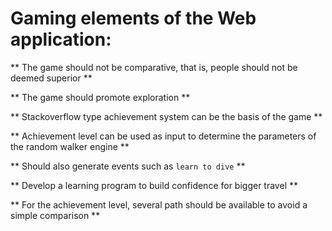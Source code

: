# Gaming elements of the Web application:

** The game should not be comparative, that is, people should not be deemed superior **

** The game should promote exploration **

** Stackoverflow type achievement system can be the basis of the game **

** Achievement level can be used as input to determine the parameters of the random walker engine **

** Should also generate events such as `learn to dive` **

** Develop a learning program to build confidence for bigger travel **

** For the achievement level, several path should be available to avoid a simple comparison **